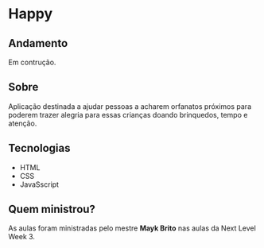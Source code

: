 # Happy

## Andamento

Em contrução.

## Sobre

Aplicação destinada a ajudar pessoas a acharem orfanatos próximos
para poderem trazer alegria para essas crianças doando brinquedos,
tempo e atenção.

## Tecnologias

- HTML
- CSS
- JavaSscript

## Quem ministrou?

As aulas foram ministradas pelo mestre **Mayk Brito** nas aulas
da Next Level Week 3.
